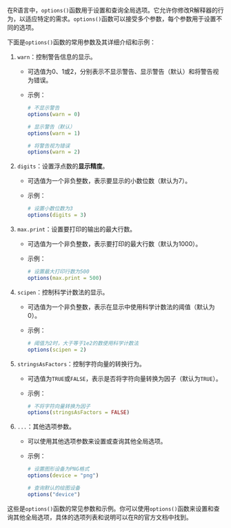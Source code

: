 在R语言中，`options()`函数用于设置和查询全局选项。它允许你修改R解释器的行为，以适应特定的需求。`options()`函数可以接受多个参数，每个参数用于设置不同的选项。

下面是`options()`函数的常用参数及其详细介绍和示例：

1. `warn`：控制警告信息的显示。
   - 可选值为0、1或2，分别表示不显示警告、显示警告（默认）和将警告视为错误。
   - 示例：

     ```R
     # 不显示警告
     options(warn = 0)
     
     # 显示警告（默认）
     options(warn = 1)
     
     # 将警告视为错误
     options(warn = 2)
     ```

2. `digits`：设置浮点数的**显示精度**。
   - 可选值为一个非负整数，表示要显示的小数位数（默认为7）。
   - 示例：

     ```R
     # 设置小数位数为3
     options(digits = 3)
     ```

3. `max.print`：设置要打印的输出的最大行数。
   - 可选值为一个非负整数，表示要打印的最大行数（默认为1000）。
   - 示例：

     ```R
     # 设置最大打印行数为500
     options(max.print = 500)
     ```

4. `scipen`：控制科学计数法的显示。
   - 可选值为一个非负整数，表示在显示中使用科学计数法的阈值（默认为0）。
   - 示例：

     ```R
     # 阈值为2时，大于等于1e2的数使用科学计数法
     options(scipen = 2)
     ```

5. `stringsAsFactors`：控制字符向量的转换行为。
   - 可选值为`TRUE`或`FALSE`，表示是否将字符向量转换为因子（默认为`TRUE`）。
   - 示例：

     ```R
     # 不将字符向量转换为因子
     options(stringsAsFactors = FALSE)
     ```

6. `...`：其他选项参数。
   - 可以使用其他选项参数来设置或查询其他全局选项。
   - 示例：

     ```R
     # 设置图形设备为PNG格式
     options(device = "png")
     
     # 查询默认的绘图设备
     options("device")
     ```

这些是`options()`函数的常见参数和示例。你可以使用`options()`函数来设置和查询其他全局选项，具体的选项列表和说明可以在R的官方文档中找到。